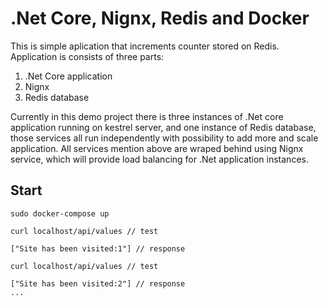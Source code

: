 # .Net Core, Nignx, Redis and Docker

This is simple aplication that increments counter stored on Redis. Application is consists of three parts: 

  1. .Net Core application
  2. Nignx
  3. Redis database
  
Currently in this demo project there is three instances of .Net core application running on kestrel server, 
and one instance of Redis database, those services all run independently with possibility to add more and scale application.
All services mention above are wraped behind using Nignx service, which will provide load balancing for .Net application instances. 


## Start
```
sudo docker-compose up
```

```
curl localhost/api/values // test

["Site has been visited:1"] // response

curl localhost/api/values // test

["Site has been visited:2"] // response
...
